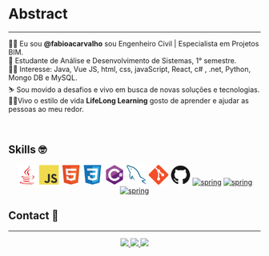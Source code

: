 <h1>Abstract</h1>
<hr>

👨‍💻 Eu sou **@fabioacarvalho** sou Engenheiro Civil | Especialista em Projetos BIM. <br>
🌱 Estudante de Análise e Desenvolvimento de Sistemas, 1° semestre. <br>
🐱‍💻 Interesse: Java, Vue JS, html, css, javaScript, React, c# , .net, Python, Mongo DB e MySQL.  <br>
⛷ Sou movido a desafios e vivo em busca de novas soluções e tecnologias.  <br>
🐱‍🏍Vivo o estilo de vida  __LifeLong Learning__ gosto de aprender e ajudar as pessoas ao meu redor.  <br>

<br>

<h2>Skills 🤓</h2>

<p align="center">
    <a target="_blank" rel="noopener noreferrer" href="https://raw.githubusercontent.com/devicons/devicon/master/icons/java/java-plain.svg"><img height="40" src="https://raw.githubusercontent.com/devicons/devicon/master/icons/java/java-plain.svg" style="max-width:100%;"></a>                 
    <a target="_blank" rel="noopener noreferrer" href="https://raw.githubusercontent.com/devicons/devicon/master/icons/javascript/javascript-original.svg"><img  height="40" src="https://raw.githubusercontent.com/devicons/devicon/master/icons/javascript/javascript-original.svg" style="max-width:100%;"></a>                 
    <a target="_blank" rel="noopener noreferrer" href="https://raw.githubusercontent.com/devicons/devicon/master/icons/html5/html5-original.svg"><img height="40" src="https://raw.githubusercontent.com/devicons/devicon/master/icons/html5/html5-original.svg" style="max-width:100%;"></a>                 
    <a target="_blank" rel="noopener noreferrer" href="https://raw.githubusercontent.com/devicons/devicon/master/icons/css3/css3-original.svg"><img height="40" src="https://raw.githubusercontent.com/devicons/devicon/master/icons/css3/css3-original.svg" style="max-width:100%;"></a>                 
    <a target="_blank" rel="noopener noreferrer" href="https://raw.githubusercontent.com/devicons/devicon/master/icons/csharp/csharp-original.svg"><img height="40" src="https://raw.githubusercontent.com/devicons/devicon/master/icons/csharp/csharp-original.svg" style="max-width:100%;"></a>                 
    <a target="_blank" rel="noopener noreferrer" href="https://raw.githubusercontent.com/devicons/devicon/master/icons/mysql/mysql-original.svg"><img height="40" src="https://raw.githubusercontent.com/devicons/devicon/master/icons/mysql/mysql-original.svg" style="max-width:100%;"></a>                  
    <a target="_blank" rel="noopener noreferrer" href="https://raw.githubusercontent.com/devicons/devicon/master/icons/git/git-original.svg"><img height="40" src="https://raw.githubusercontent.com/devicons/devicon/master/icons/git/git-original.svg" style="max-width:100%;"></a>                 
    <a target="_blank" rel="noopener noreferrer" href="https://raw.githubusercontent.com/devicons/devicon/master/icons/github/github-original.svg"><img height="40" src="https://raw.githubusercontent.com/devicons/devicon/master/icons/github/github-original.svg" style="max-width:100%;"></a>    
    <a target="_blank" rel="noopener noreferrer" href="https://www.vectorlogo.zone/logos/getbootstrap/getbootstrap-icon.svg"><img height="40" src="https://www.vectorlogo.zone/logos/getbootstrap/getbootstrap-icon.svg" alt="spring" data-canonical-src="https://www.vectorlogo.zone/logos/getbootstrap/getbootstrap-icon.svg" style="max-width:100%;"></a>
    <a target="_blank" rel="noopener noreferrer" href="https://www.vectorlogo.zone/logos/vuejs/vuejs-icon.svg"><img height="40" src="https://www.vectorlogo.zone/logos/vuejs/vuejs-icon.svg" alt="spring" data-canonical-src="https://www.vectorlogo.zone/logos/vuejs/vuejs-icon.svg" style="max-width:100%;"></a>
    <a target="_blank" rel="noopener noreferrer" href="https://www.vectorlogo.zone/logos/python/python-icon.svg"><img height="40" src="https://www.vectorlogo.zone/logos/python/python-icon.svg" alt="spring" data-canonical-src="https://www.vectorlogo.zone/logos/python/python-icon.svg" style="max-width:100%;"></a>
</p>

<h2> Contact 📱</h2>
<hr>

<p align="center">
    <a href="https://github.com/fabioacarvalho">
        <img src="https://camo.githubusercontent.com/4c51da250cdef5906bb8a72701595eaa4fb9b78422e87fe83321a30d51c84c06/68747470733a2f2f696d672e736869656c64732e696f2f62616467652f6769746875622d2532333130303030302e7376673f267374796c653d666f722d7468652d6261646765266c6f676f3d676974687562266c6f676f436f6c6f723d7768697465266c696e6b3d6d61696c746f3a68747470733a2f2f6769746875622e636f6d2f746574657573417261756a6f" data-canonical-src="https://img.shields.io/badge/github-%23100000.svg?&amp;style=for-the-badge&amp;logo=github&amp;logoColor=white&amp;link=mailto:https://github.com/fabioacarvalho" style="max-width:100%;">
    </a>             
        <a href="mailto:fabio22191@gmail.com">
        <img src="https://www.vectorlogo.zone/logos/gmail/gmail-ar21.svg" data-canonical-src="https://img.shields.io/badge/gmail-D14836?&amp;style=for-the-badge&amp;logo=gmail&amp;logoColor=white&amp;link=mailto:fabio22191@gmail.com" style="max-width:100%;">
    </a>               
    <a href="https://www.linkedin.com/in/fabio-carvalho-881026142/" rel="nofollow">
        <img src="https://www.google.com/url?sa=i&url=https%3A%2F%2Fwww.emojipng.com%2Fpreview%2F12989230&psig=AOvVaw0v9r29KZlr3-lIOKn89J8T&ust=1621815370654000&source=images&cd=vfe&ved=0CAIQjRxqFwoTCPCbkpvD3vACFQAAAAAdAAAAABAS" data-canonical-src="https://img.shields.io/badge/linkedin-%230077B5.svg?&amp;style=for-the-badge&amp;logo=linkedin&amp;logoColor=white&amp;link=mailto:https://www.linkedin.com/in/fabio-carvalho-881026142/" style="max-width:100%;">
    </a>
</p>


<!---
fabioacarvalho/fabioacarvalho is a ✨ special ✨ repository because its `README.md` (this file) appears on your GitHub profile.
You can click the Preview link to take a look at your changes.
--->
